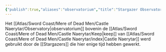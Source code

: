 ```yaml
---
{"publish":true,"aliases":"observatorium","title":"Stargazer Observatory","created":"2025-07-23","modified":"2025-07-23T13:14:09.866+02:00","published":"2025-07-23","cssclasses":""}
---
```


Het [[Atlas/Sword Coast/Mere of Dead Men/Castle Naerytar/Observatory\|observatorium]] bovenin de [[Atlas/Sword Coast/Mere of Dead Men/Castle Naerytar/Keep\|keep]] van [[Atlas/Sword Coast/Mere of Dead Men/Castle Naerytar/index\|Castle Naerytar]] werd gebruikt door de [[Stargazers]] die hier enige tijd hebben gewerkt.